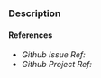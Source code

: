 ### Description 

<!-- Put background info and other relevant information here -->


#### References

- _Github Issue Ref:_ <!-- https://github.com/thundergolfer/example-bazel-monorepo/issues/XXX -->
- _Github Project Ref:_ <!-- https://github.com/thundergolfer/example-bazel-monorepo/projects/ -->

